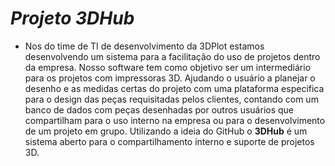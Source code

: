 # _Projeto 3DHub_ #

- Nos do time de TI de desenvolvimento da 3DPlot estamos desenvolvendo um sistema para a facilitação do uso de projetos dentro da empresa.
Nosso software tem como objetivo ser um intermediário para os projetos com impressoras 3D. Ajudando o usuário a planejar o desenho e as    medidas certas do projeto com uma plataforma especifica para o design das peças requisitadas pelos clientes, contando com um banco de dados com peças desenhadas por outros usuários que compartilham para o uso interno na empresa ou para o desenvolvimento de um projeto em grupo. Utilizando a ideia do GitHub o __3DHub__ é um sistema aberto para o compartilhamento interno e suporte de projetos 3D.
